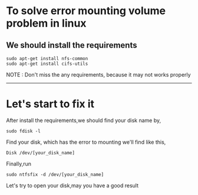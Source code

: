 # To solve error mounting volume problem in linux

## We should install the requirements
```
sudo apt-get install nfs-common
sudo apt-get install cifs-utils
```
NOTE : Don't miss the any requirements, because it may not works properly 

____

# Let's start to fix it

After install the requirements,we should find your disk name by,
```
sudo fdisk -l
```
Find your disk, which has the error to mounting
we'll find like this,
```
Disk /dev/[your_disk_name]
```

Finally,run
```
sudo ntfsfix -d /dev/[your_disk_name]
```
Let's try to open your disk,may you have a good result
